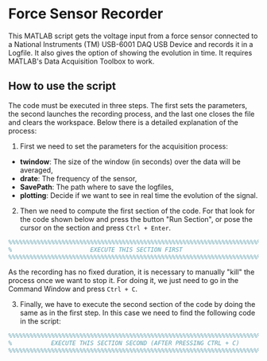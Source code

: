 # Force Sensor Recorder

This MATLAB script gets the voltage input from a force sensor connected to a National Instruments (TM) USB-6001 DAQ USB Device and records it in a Logfile. It also gives the option of showing the evolution in time. It requires MATLAB's Data Acquisition Toolbox to work.

## How to use the script

The code must be executed in three steps. The first sets the parameters, the second launches the recording process, and the last one closes the file and clears the workspace. Below there is a detailed explanation of the process: 

1. First we need to set the parameters for the acquisition process:
  - **twindow**: The size of the window (in seconds) over the data will be averaged,
  - **drate**: The frequency of the sensor,
  - **SavePath**: The path where to save the logfiles,
  - **plotting**: Decide if we want to see in real time the evolution of the signal.

2. Then we need to compute the first section of the code. For that look for the code shown below and press the button "Run Section", or pose the cursor on the section and press `Ctrl + Enter`.

```MATLAB
%%%%%%%%%%%%%%%%%%%%%%%%%%%%%%%%%%%%%%%%%%%%%%%%%%%%%%%%%%%%%%%%%%%%%%%%%%%
%                      EXECUTE THIS SECTION FIRST                         %
%%%%%%%%%%%%%%%%%%%%%%%%%%%%%%%%%%%%%%%%%%%%%%%%%%%%%%%%%%%%%%%%%%%%%%%%%%%
```

As the recording has no fixed duration, it is necessary to manually "kill" the process once we want to stop it. For doing it, we just need to go in the Command Window and press `Ctrl + C`.

3. Finally, we have to execute the second section of the code by doing the same as in the first step. In this case we need to find the following code in the script:
```MATLAB
%%%%%%%%%%%%%%%%%%%%%%%%%%%%%%%%%%%%%%%%%%%%%%%%%%%%%%%%%%%%%%%%%%%%%%%%%%%
%           EXECUTE THIS SECTION SECOND (AFTER PRESSING CTRL + C)         %
%%%%%%%%%%%%%%%%%%%%%%%%%%%%%%%%%%%%%%%%%%%%%%%%%%%%%%%%%%%%%%%%%%%%%%%%%%%
```

